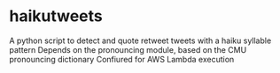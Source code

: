 # haikutweets
A python script to detect and quote retweet tweets with a haiku syllable pattern
Depends on the pronouncing module, based on the CMU pronouncing dictionary
Confiured for AWS Lambda execution
